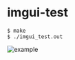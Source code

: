 # imgui-test

```
$ make
$ ./imgui_test.out
```

![example](https://media.giphy.com/media/26DN7MHq7xPd2FQvS/giphy.gif)
